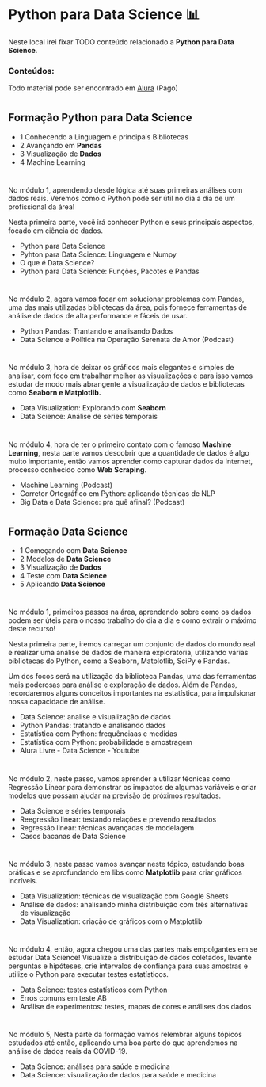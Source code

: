 # Python para Data Science 📊

Neste local irei fixar TODO conteúdo relacionado a <b>Python para Data Science</b>.

### Conteúdos:

Todo material pode ser encontrado em [Alura](https://www.alura.com.br/) (Pago)

#

## Formação Python para Data Science

- 1 Conhecendo a Linguagem e principais Bibliotecas
- 2 Avançando em <b>Pandas</b>
- 3 Visualização de <b>Dados</b>
- 4 Machine Learning

#

No módulo 1, aprendendo desde lógica até suas primeiras análises com dados reais. Veremos como o Python pode ser útil no dia a dia de um profissional da área!

Nesta primeira parte, você irá conhecer Python e seus principais aspectos, focado em ciência de dados.

- Python para Data Science 
- Pyhton para Data Science: Linguagem e Numpy
- O que é Data Science?
- Python para Data Science: Funções, Pacotes e Pandas

#

No módulo 2, agora vamos focar em solucionar problemas com Pandas, uma das mais utilizadas bibliotecas da área, pois fornece ferramentas de análise de dados de alta performance e fáceis de usar.

- Python Pandas: Trantando e analisando Dados
- Data Science e Política na Operação Serenata de Amor (Podcast)

#

No módulo 3, hora de deixar os gráficos mais elegantes e simples de analisar, com foco em trabalhar melhor as visualizações e para isso vamos estudar de modo mais abrangente a visualização de dados e bibliotecas como <b>Seaborn e Matplotlib.</b>

- Data Visualization: Explorando com <b>Seaborn</b>
- Data Science: Análise de series temporais

#

No módulo 4, hora de ter o primeiro contato com o famoso <b>Machine Learning</b>, nesta parte vamos descobrir que a quantidade de dados é algo muito importante, então vamos aprender como capturar dados da internet, processo conhecido como <b>Web Scraping</b>.

- Machine Learning (Podcast)
- Corretor Ortográfico em Python: aplicando técnicas de NLP
- Big Data e Data Science: pra quê afinal? (Podcast)

#

## Formação Data Science

- 1 Começando com <b>Data Science</b>
- 2 Modelos de <b>Data Science</b>
- 3 Visualização de <b>Dados</b>
- 4 Teste com <b>Data Science</b>
- 5 Aplicando <b>Data Science</b>

#

No módulo 1, primeiros passos na área, aprendendo sobre como os dados podem ser úteis para o nosso trabalho do dia a dia e como extrair o máximo deste recurso!

Nesta primeira parte, iremos carregar um conjunto de dados do mundo real e realizar uma análise de dados de maneira exploratória, utilizando várias bibliotecas do Python, como a Seaborn, Matplotlib, SciPy e Pandas.

Um dos focos será na utilização da biblioteca Pandas, uma das ferramentas mais poderosas para análise e exploração de dados. Além de Pandas, recordaremos alguns conceitos importantes na estatística, para impulsionar nossa capacidade de análise.

- Data Science: analise e visualização de dados
- Python Pandas: tratando e analisando dados
- Estatística com Python: frequênciaas e medidas
- Estatística com Python: probabilidade e amostragem
- Alura Livre - Data Science - Youtube

#

No módulo 2, neste passo, vamos aprender a utilizar técnicas como Regressão Linear para demonstrar os impactos de algumas variáveis e criar modelos que possam ajudar na previsão de próximos resultados.

- Data Science e séries temporais
- Reegressão linear: testando relações e prevendo resultados
- Regressão linear: técnicas avançadas de modelagem
- Casos bacanas de Data Science 

#

No módulo 3, neste passo vamos avançar neste tópico, estudando boas práticas e se aprofundando em libs como <b>Matplotlib</b> para criar gráficos incríveis.

- Data Visualization: técnicas de visualização com Google Sheets
- Análise de dados: analisando minha distribuição com três alternativas de visualização
- Data Visualization: criação de gráficos com o Matplotlib

#

No módulo 4, então, agora chegou uma das partes mais empolgantes em se estudar Data Science! Visualize a distribuição de dados coletados, levante perguntas e hipóteses, crie intervalos de confiança para suas amostras e utilize o Python para executar testes estatísticos.

- Data Science: testes estatísticos com Python
- Erros comuns em teste AB
- Análise de experimentos: testes, mapas de cores e análises dos dados

#

No módulo 5, Nesta parte da formação vamos relembrar alguns tópicos estudados até então, aplicando uma boa parte do que aprendemos na análise de dados reais da COVID-19.

- Data Science: análises para saúde e medicina
- Data Science: visualização de dados para saúde e medicina